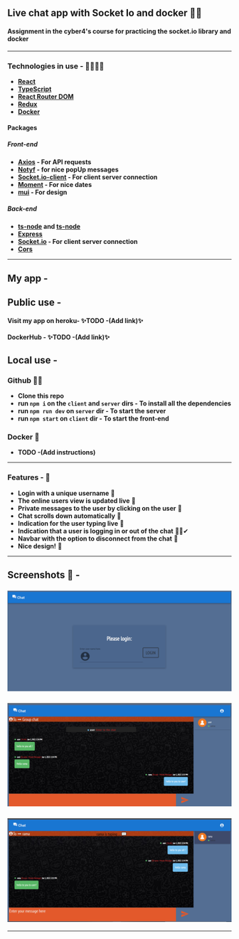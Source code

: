 ## Live chat app with Socket Io and docker 💬🐋

#### Assignment in the cyber4's course for practicing the socket.io library and docker

---

### Technologies in use - 👩‍💻👨‍💻

- **[React](https://reactjs.org/)**
- **[TypeScript](https://www.typescriptlang.org/)**
- **[React Router DOM](https://www.npmjs.com/package/react-router-dom)**
- **[Redux](https://redux.js.org/)**
- **[Docker](https://www.docker.com/)**

#### Packages

##### Front-end

- **[Axios](https://www.npmjs.com/package/axios) - For API requests**
- **[Notyf](https://www.npmjs.com/package/notyf) - for nice popUp messages**
- **[Socket.io-client](https://socket.io/docs/v4/client-api/) - For client server connection**
- **[Moment](https://momentjs.com/) - For nice dates**
- **[mui](https://mui.com/) - For design**

##### Back-end

- **[ts-node](https://www.npmjs.com/package/ts-node-dev) and [ts-node](https://www.npmjs.com/package/ts-node)**
- **[Express](https://www.npmjs.com/package/express)**
- **[Socket.io](https://socket.io/) - For client server connection**
- **[Cors](https://www.npmjs.com/package/cors)**

---

## My app -

## Public use -

#### Visit my app on heroku- ✨**TODO -(Add link)**✨

#### DockerHub - ✨**TODO -(Add link)**✨

## Local use -

### Github 🐱‍👤

- **Clone this repo**
- **run `npm i` on the `client` and `server` dirs - To install all the dependencies**
- **run `npm run dev` on `server` dir - To start the server**
- **run `npm start` on `client` dir - To start the front-end**

### Docker 🐋

- **TODO -(Add instructions)**

---

### Features - 💫

- **Login with a unique username** 👤
- **The online users view is updated live** 👥
- **Private messages to the user by clicking on the user** 🔏
- **Chat scrolls down automatically** 🔽
- **Indication for the user typing live** 💬
- **Indication that a user is logging in or out of the chat** 👤❌✔
- **Navbar with the option to disconnect from the chat** 🚪
- **Nice design!** 💅

---

## Screenshots 📸 -

### <img src="./README-PICS/login.png"/>

### <img src="./README-PICS/my-app.png"/>

### <img src="./README-PICS/typing.png"/>

---
